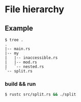 # File hierarchy

## Example

```
$ tree .
.
|-- main.rs
|-- my
|   |-- inaccessible.rs
|   |-- mod.rs
|   `-- nested.rs
`-- split.rs
```

### build && run 

```bash
$ rustc src/split.rs && ./split
```
